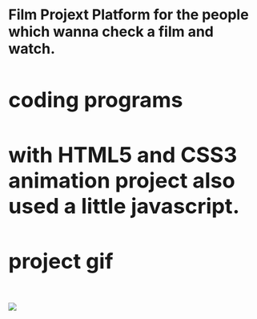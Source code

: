 <h1>Film Projext <h/1>
Platform for the people which wanna check a film and watch.


<h2>coding programs <h2>
with HTML5 and CSS3 animation project also used a little javascript.

<h2> project gif <h2>

![](ekran.gif)